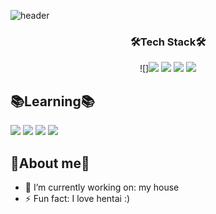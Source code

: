 ![header](https://capsule-render.vercel.app/api?type=slice&color=auto&height=300&section=header&text=Buntu's%20Github&fontSize=90)

<h3 align="center">🛠️Tech Stack🛠️</h3>
<p align="center">![]<img src="https://img.shields.io/badge/C-ABB9CC?style=flat-square&logo=c&logoColor=white"/></a> <img src="https://img.shields.io/badge/C++-00599C?style=flat-square&logo=C%2B%2B&logoColor=white"/></a> <img src="https://img.shields.io/badge/CSharp-007396?style=flat-square&logo=C%20Sharp&logoColor=white"/></a> <img src="https://img.shields.io/badge/Java-007396?style=flat-square&logo=Java&logoColor=white"/></a></p>

## 📚Learning📚
<img src="https://img.shields.io/badge/Go-00ADD8?style=flat-square&logo=Go&logoColor=white"/></a> <img src="https://img.shields.io/badge/HTML5-E34F26?style=flat-square&logo=html5&logoColor=white"/></a> <img src="https://img.shields.io/badge/PHP-777BB4?style=flat-square&logo=php&logoColor=white"/></a> <img src="https://img.shields.io/badge/React-61DAFB?style=flat-square&logo=React&logoColor=white"/></a>

## 🏃About me🏃
- 🔭 I’m currently working on: my house
- ⚡ Fun fact: I love hentai :)
